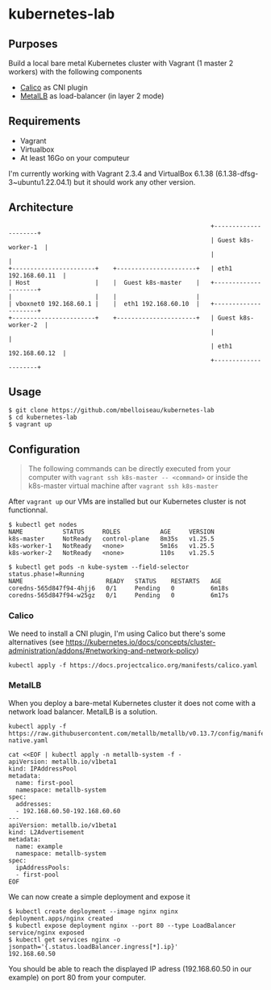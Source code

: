 # kubernetes-lab

## Purposes

Build a local bare metal Kubernetes cluster with Vagrant (1 master 2 workers) with the following components

* [Calico](https://projectcalico.docs.tigera.io/getting-started/kubernetes/) as CNI plugin
* [MetalLB](https://metallb.universe.tf/) as load-balancer (in layer 2 mode)
  
## Requirements

* Vagrant
* Virtualbox
* At least 16Go on your computeur

I'm currently working with Vagrant 2.3.4 and VirtualBox 6.1.38 (6.1.38-dfsg-3~ubuntu1.22.04.1) but it should work any other version.

## Architecture

```                                            
                                                        +---------------------+               
                                                        | Guest k8s-worker-1  |               
                                                        |                     |               
+-----------------------+    +----------------------+   | eth1 192.168.60.11  |               
| Host                  |    |  Guest k8s-master    |   +---------------------+               
|                       |    |                      |                                         
| vboxnet0 192.168.60.1 |    |  eth1 192.168.60.10  |   +---------------------+               
+-----------------------+    +----------------------+   | Guest k8s-worker-2  |               
                                                        |                     |               
                                                        | eth1 192.168.60.12  |               
                                                        +---------------------+          
```

## Usage

```
$ git clone https://github.com/mbelloiseau/kubernetes-lab
$ cd kubernetes-lab
$ vagrant up
```

## Configuration

> The following commands can be directly executed from your computer with `vagrant ssh k8s-master -- <command>` or inside the k8s-master virtual machine after `vagrant ssh k8s-master`

After `vagrant up` our VMs are installed but our Kubernetes cluster is not functionnal.

```
$ kubectl get nodes
NAME           STATUS     ROLES           AGE     VERSION
k8s-master     NotReady   control-plane   8m35s   v1.25.5
k8s-worker-1   NotReady   <none>          5m16s   v1.25.5
k8s-worker-2   NotReady   <none>          110s    v1.25.5

$ kubectl get pods -n kube-system --field-selector status.phase!=Running
NAME                       READY   STATUS    RESTARTS   AGE
coredns-565d847f94-4hjj6   0/1     Pending   0          6m18s
coredns-565d847f94-w25gz   0/1     Pending   0          6m17s
```

### Calico

We need to install a CNI plugin, I'm using Calico but there's some alternatives (see https://kubernetes.io/docs/concepts/cluster-administration/addons/#networking-and-network-policy)

```
kubectl apply -f https://docs.projectcalico.org/manifests/calico.yaml
```

### MetalLB

When you deploy a bare-metal Kubernetes cluster it does not come with a network load balancer. MetalLB is a solution.

```
kubectl apply -f https://raw.githubusercontent.com/metallb/metallb/v0.13.7/config/manifests/metallb-native.yaml
```

```
cat <<EOF | kubectl apply -n metallb-system -f -
apiVersion: metallb.io/v1beta1
kind: IPAddressPool
metadata:
  name: first-pool
  namespace: metallb-system
spec:
  addresses:
  - 192.168.60.50-192.168.60.60
---
apiVersion: metallb.io/v1beta1
kind: L2Advertisement
metadata:
  name: example
  namespace: metallb-system
spec:
  ipAddressPools:
  - first-pool
EOF
```

We can now create a simple deployment and expose it

```
$ kubectl create deployment --image nginx nginx
deployment.apps/nginx created
$ kubectl expose deployment nginx --port 80 --type LoadBalancer
service/nginx exposed
$ kubectl get services nginx -o jsonpath='{.status.loadBalancer.ingress[*].ip}'
192.168.60.50
```

You should be able to reach the displayed IP adress (192.168.60.50 in our example) on port 80 from your computer.
